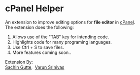 <h1>cPanel Helper</h1>
An extension to improve editing options for <b>file editor</b> in <a href="https://cpanel.net/" target="_blank">cPanel</a>. <br/>
The extension does the following:
<ol>
	<li>Allows use of the "TAB" key for intending code.</li>
	<li>Highlights code for many programing languages.</li>
	<li>Use Ctrl + S to save files.</li>
	<li>More features coming soon..</li>
</ol>
Extension By: <br/>
<a href="http://sachingutte.com" target="_blank">Sachin Gutte</a>,&nbsp;
<a href="http://varun1505.com/" target="_blank">Varun Srinivas</a>


